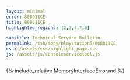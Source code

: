 ```yaml
---
layout: minimal
error: 808011CE
title: 808011CE
highlighted_regions: [2,3,4,7,8]

subtitle: Technical Service Bulletin
permalink: /tsb/sony/playstation5/808011CE
css: /assets/css/highlight_page.css
js: /assets/js/consoleservicetool.js
---
```


{% include_relative MemoryInterfaceError.md %}
